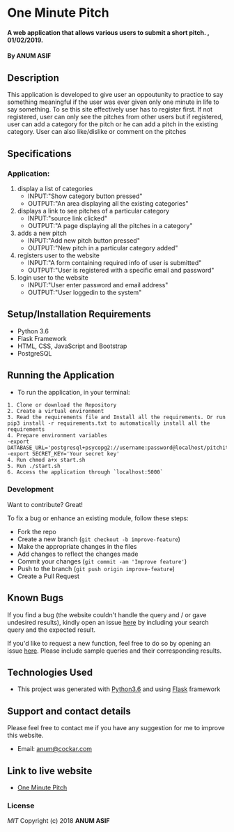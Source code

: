 # One Minute  Pitch
#### A web application that allows various users to submit a short pitch. , 01/02/2019.
#### By **ANUM ASIF**
## Description
This application is developed to give user an oppoutunity to practice to say something meaningful if the user was ever given only one minute in life to say something. To se this site effectively user has to register first. If not registered, user can only see the pitches from other users but if registered, user can add a category for the pitch or he can add a pitch in the existing category. User can also like/dislike or comment on the pitches
## Specifications
### Application:
1. display a list of categories
   - INPUT:"Show category button pressed"
   - OUTPUT:"An area displaying all the existing categories" 
2. displays a link to see pitches of a particular category
   - INPUT:"source link clicked"
   - OUTPUT:"A page displaying all the pitches in a category"
3. adds a new pitch
   - INPUT:"Add new pitch button pressed"
   - OUTPUT:"New pitch in a particular category added"
4. registers user to the website
   - INPUT:"A form containing required info of user is submitted"
   - OUTPUT:"User is registered with a specific email and password"
5. login user to the website
   - INPUT:"User enter password and email address"
   - OUTPUT:"User loggedin to the system" 
## Setup/Installation Requirements
- Python 3.6
- Flask Framework
- HTML, CSS, JavaScript and Bootstrap
- PostgreSQL
## Running the Application
   * To run the application, in your terminal:

    1. Clone or download the Repository
    2. Create a virtual environment
    3. Read the requirements file and Install all the requirements. Or run pip3 install -r requirements.txt to automatically install all the requirements
    4. Prepare environment variables
    -export DATABASE_URL='postgresql+psycopg2://username:password@localhost/pitchit'
    -export SECRET_KEY='Your secret key'
    4. Run chmod a+x start.sh
    5. Run ./start.sh
    6. Access the application through `localhost:5000`
	
### Development
Want to contribute? Great!

To fix a bug or enhance an existing module, follow these steps:

- Fork the repo
- Create a new branch (`git checkout -b improve-feature`)
- Make the appropriate changes in the files
- Add changes to reflect the changes made
- Commit your changes (`git commit -am 'Improve feature'`)
- Push to the branch (`git push origin improve-feature`)
- Create a Pull Request 
## Known Bugs
If you find a bug (the website couldn't handle the query and / or gave undesired results), kindly open an issue [here](https://github.com/AnumAsif/one-minute-pitch/issues/new) by including your search query and the expected result.

If you'd like to request a new function, feel free to do so by opening an issue [here](https://github.com/AnumAsif/one-minute-pitch/issues/new). Please include sample queries and their corresponding results.
## Technologies Used
- This project was generated with [Python3.6](https://devdocs.io/python~3.6/) and using [Flask](http://flask.pocoo.org/) framework
## Support and contact details
Please feel free to contact me if you have any suggestion for me to improve this website.
- Email: anum@cockar.com
## Link to live website
- [One Minute Pitch](https://pitch-one-minute.herokuapp.com/)
### License
*MIT*
Copyright (c) 2018 **ANUM ASIF**

